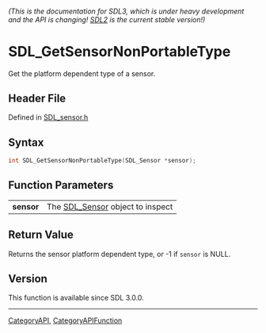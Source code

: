 ###### (This is the documentation for SDL3, which is under heavy development and the API is changing! [SDL2](https://wiki.libsdl.org/SDL2/) is the current stable version!)
# SDL_GetSensorNonPortableType

Get the platform dependent type of a sensor.

## Header File

Defined in [SDL_sensor.h](https://github.com/libsdl-org/SDL/blob/main/include/SDL3/SDL_sensor.h)

## Syntax

```c
int SDL_GetSensorNonPortableType(SDL_Sensor *sensor);

```

## Function Parameters

|                |                                                |
| -------------- | ---------------------------------------------- |
| **sensor**     | The [SDL_Sensor](SDL_Sensor) object to inspect |

## Return Value

Returns the sensor platform dependent type, or -1 if `sensor` is NULL.

## Version

This function is available since SDL 3.0.0.

----
[CategoryAPI](CategoryAPI), [CategoryAPIFunction](CategoryAPIFunction)


